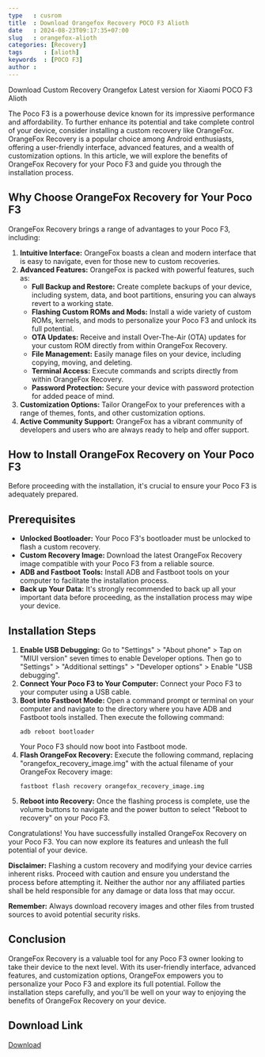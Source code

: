 ```yaml
---
type   : cusrom
title  : Download Orangefox Recovery POCO F3 Alioth
date   : 2024-08-23T09:17:35+07:00
slug   : orangefox-alioth
categories: [Recovery]
tags      : [alioth]
keywords  : [POCO F3]
author : 
---
```


Download Custom Recovery Orangefox Latest version for Xiaomi POCO F3 Alioth

The Poco F3 is a powerhouse device known for its impressive performance and affordability. To further enhance its potential and take complete control of your device, consider installing a custom recovery like OrangeFox. OrangeFox Recovery is a popular choice among Android enthusiasts, offering a user-friendly interface, advanced features, and a wealth of customization options. In this article, we will explore the benefits of OrangeFox Recovery for your Poco F3 and guide you through the installation process.

## Why Choose OrangeFox Recovery for Your Poco F3

OrangeFox Recovery brings a range of advantages to your Poco F3, including:

1. **Intuitive Interface:** OrangeFox boasts a clean and modern interface that is easy to navigate, even for those new to custom recoveries.
2. **Advanced Features:** OrangeFox is packed with powerful features, such as:
    - **Full Backup and Restore:** Create complete backups of your device, including system, data, and boot partitions, ensuring you can always revert to a working state.
    - **Flashing Custom ROMs and Mods:** Install a wide variety of custom ROMs, kernels, and mods to personalize your Poco F3 and unlock its full potential.
    - **OTA Updates:** Receive and install Over-The-Air (OTA) updates for your custom ROM directly from within OrangeFox Recovery.
    - **File Management:** Easily manage files on your device, including copying, moving, and deleting.
    - **Terminal Access:** Execute commands and scripts directly from within OrangeFox Recovery.
    - **Password Protection:** Secure your device with password protection for added peace of mind.
3. **Customization Options:** Tailor OrangeFox to your preferences with a range of themes, fonts, and other customization options.
4. **Active Community Support:** OrangeFox has a vibrant community of developers and users who are always ready to help and offer support.

## How to Install OrangeFox Recovery on Your Poco F3

Before proceeding with the installation, it's crucial to ensure your Poco F3 is adequately prepared.

## Prerequisites

- **Unlocked Bootloader:** Your Poco F3's bootloader must be unlocked to flash a custom recovery.
- **Custom Recovery Image:** Download the latest OrangeFox Recovery image compatible with your Poco F3 from a reliable source.
- **ADB and Fastboot Tools:** Install ADB and Fastboot tools on your computer to facilitate the installation process.
- **Back up Your Data:** It's strongly recommended to back up all your important data before proceeding, as the installation process may wipe your device.

## Installation Steps

1. **Enable USB Debugging:** Go to "Settings" > "About phone" > Tap on "MIUI version" seven times to enable Developer options. Then go to "Settings" > "Additional settings" > "Developer options" > Enable "USB debugging".
2. **Connect Your Poco F3 to Your Computer:** Connect your Poco F3 to your computer using a USB cable.
3. **Boot into Fastboot Mode:** Open a command prompt or terminal on your computer and navigate to the directory where you have ADB and Fastboot tools installed. Then execute the following command:
    ```
    adb reboot bootloader
    ```
    Your Poco F3 should now boot into Fastboot mode.
4. **Flash OrangeFox Recovery:** Execute the following command, replacing "orangefox_recovery_image.img" with the actual filename of your OrangeFox Recovery image:
    ```
    fastboot flash recovery orangefox_recovery_image.img
    ```
5. **Reboot into Recovery:** Once the flashing process is complete, use the volume buttons to navigate and the power button to select "Reboot to recovery" on your Poco F3.

Congratulations! You have successfully installed OrangeFox Recovery on your Poco F3. You can now explore its features and unleash the full potential of your device.

**Disclaimer:** Flashing a custom recovery and modifying your device carries inherent risks. Proceed with caution and ensure you understand the process before attempting it. Neither the author nor any affiliated parties shall be held responsible for any damage or data loss that may occur.

**Remember:** Always download recovery images and other files from trusted sources to avoid potential security risks. 

## Conclusion

OrangeFox Recovery is a valuable tool for any Poco F3 owner looking to take their device to the next level. With its user-friendly interface, advanced features, and customization options, OrangeFox empowers you to personalize your Poco F3 and explore its full potential. Follow the installation steps carefully, and you'll be well on your way to enjoying the benefits of OrangeFox Recovery on your device. 


## Download Link
[Download](https://orangefox.download/device/alioth)
